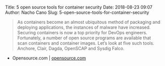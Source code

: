 Title: 5 open source tools for container security
Date: 2018-08-23 09:07
Author: Nacho Cano
Slug: 5-open-source-tools-for-container-security

> As containers become an almost ubiquitous method of packaging and deploying
> applications, the instances of malware have increased. Securing containers
> is now a top priority for DevOps engineers. Fortunately, a number of open
> source programs are available that scan containers and container images.
> Let’s look at five such tools. Anchore, Clair, Dagda, OpenSCAP and Sysdig
> Falco.

- Opensource.com | [opensource.com][]

  [opensource.com]: https://opensource.com/article/18/8/tools-container-security
    "5 open source tools for container security"

